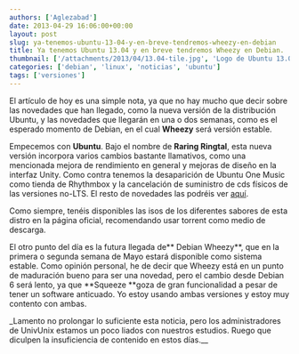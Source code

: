 ```yaml
---
authors: ['Aglezabad']
date: 2013-04-29 16:06:00+00:00
layout: post
slug: ya-tenemos-ubuntu-13-04-y-en-breve-tendremos-wheezy-en-debian
title: Ya tenemos Ubuntu 13.04 y en breve tendremos Wheezy en Debian.
thumbnail: ['/attachments/2013/04/13.04-tile.jpg', 'Logo de Ubuntu 13.04']
categories: ['debian', 'linux', 'noticias', 'ubuntu']
tags: ['versiones']
---
```


El artículo de hoy es una simple nota, ya que no hay mucho que decir sobre las novedades que han llegado, como la nueva versión de la distribución Ubuntu, y las novedades que llegarán en una o dos semanas, como es el esperado momento de Debian, en el cual **Wheezy** será versión estable.



Empecemos con **Ubuntu**. Bajo el nombre de **Raring Ringtal**, esta nueva versión incorpora varios cambios bastante llamativos, como una mencionada mejora de rendimiento en general y mejoras de diseño en la interfaz Unity. Como contra tenemos la desaparición de Ubuntu One Music como tienda de Rhythmbox y la cancelación de suministro de cds físicos de las versiones no-LTS. El resto de novedades las podréis ver [aquí](https://wiki.ubuntu.com/RaringRingtail/TechnicalOverview).

Como siempre, tenéis disponibles las isos de los diferentes sabores de esta distro en la página oficial, recomendando usar torrent como medio de descarga.

El otro punto del día es la futura llegada de** Debian Wheezy**, que en la primera o segunda semana de Mayo estará disponible como sistema estable. Como opinión personal, he de decir que Wheezy está en un punto de maduración bueno para ser una novedad, pero el cambio desde Debian 6 será lento, ya que **Squeeze **goza de gran funcionalidad a pesar de tener un software anticuado. Yo estoy usando ambas versiones y estoy muy contento con ambas.

<div class="alert alert-info">
_Lamento no prolongar lo suficiente esta noticia, pero los administradores de UnivUnix estamos un poco liados con nuestros estudios. Ruego que diculpen la insuficiencia de contenido en estos días.__
</div>
